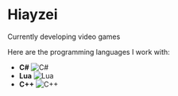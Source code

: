 # Hiayzei

Currently developing video games

Here are the programming languages I work with:

- **C#**
  ![C#](https://img.shields.io/badge/c%23-%23239120.svg?style=for-the-badge&logo=csharp&logoColor=white)
- **Lua**
  ![Lua](https://img.shields.io/badge/Lua-2C2D72?logo=lua&logoColor=white&style=flat-square)
- **C++**
  ![C++](https://img.shields.io/badge/C%2B%2B-F34B7F?logo=cplusplus&logoColor=white&style=flat-square)
